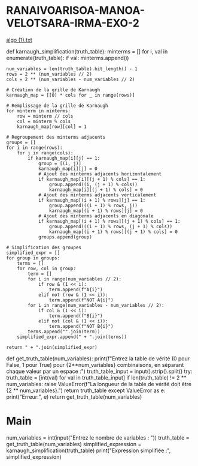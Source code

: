 # RANAIVOARISOA-MANOA-VELOTSARA-IRMA-EXO-2
[algo (1).txt](https://github.com/mn3134/RANAIVOARISOA-MANOA-VELOTSARA-IRMA-EXO-2/files/14910903/algo.1.txt)

def karnaugh_simplification(truth_table):
    minterms = []
    for i, val in enumerate(truth_table):
        if val:
            minterms.append(i)
    
    num_variables = len(truth_table).bit_length() - 1
    rows = 2 ** (num_variables // 2)
    cols = 2 ** (num_variables - num_variables // 2)

    # Création de la grille de Karnaugh
    karnaugh_map = [[0] * cols for _ in range(rows)]

    # Remplissage de la grille de Karnaugh
    for minterm in minterms:
        row = minterm // cols
        col = minterm % cols
        karnaugh_map[row][col] = 1

    # Regroupement des minterms adjacents
    groups = []
    for i in range(rows):
        for j in range(cols):
            if karnaugh_map[i][j] == 1:
                group = [(i, j)]
                karnaugh_map[i][j] = 0
                # Ajout des minterms adjacents horizontalement
                if karnaugh_map[i][(j + 1) % cols] == 1:
                    group.append((i, (j + 1) % cols))
                    karnaugh_map[i][(j + 1) % cols] = 0
                # Ajout des minterms adjacents verticalement
                if karnaugh_map[(i + 1) % rows][j] == 1:
                    group.append(((i + 1) % rows, j))
                    karnaugh_map[(i + 1) % rows][j] = 0
                # Ajout des minterms adjacents en diagonale
                if karnaugh_map[(i + 1) % rows][(j + 1) % cols] == 1:
                    group.append(((i + 1) % rows, (j + 1) % cols))
                    karnaugh_map[(i + 1) % rows][(j + 1) % cols] = 0
                groups.append(group)

    # Simplification des groupes
    simplified_expr = []
    for group in groups:
        terms = []
        for row, col in group:
            term = []
            for i in range(num_variables // 2):
                if row & (1 << i):
                    term.append(f"A{i}")
                elif not (row & (1 << i)):
                    term.append(f"NOT A{i}")
            for i in range(num_variables - num_variables // 2):
                if col & (1 << i):
                    term.append(f"B{i}")
                elif not (col & (1 << i)):
                    term.append(f"NOT B{i}")
            terms.append("".join(term))
        simplified_expr.append(" + ".join(terms))

    return " + ".join(simplified_expr)


def get_truth_table(num_variables):
    print(f"Entrez la table de vérité (0 pour False, 1 pour True) pour {2**num_variables} combinaisons, en séparant chaque valeur par un espace :")
    truth_table_input = input().strip().split()
    try:
        truth_table = [int(val) for val in truth_table_input]
        if len(truth_table) != 2 ** num_variables:
            raise ValueError(f"La longueur de la table de vérité doit être {2 ** num_variables}.")
        return truth_table
    except ValueError as e:
        print("Erreur:", e)
        return get_truth_table(num_variables)


# Main
num_variables = int(input("Entrez le nombre de variables : "))
truth_table = get_truth_table(num_variables)
simplified_expression = karnaugh_simplification(truth_table)
print("Expression simplifiée :", simplified_expression)
